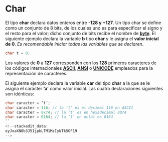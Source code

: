 # Char

El tipo **char** declara datos enteros entre **-128 y +127**. Un tipo char se define como un conjunto de 8 bits, de los cuales uno es para especificar el signo y el resto para el valor; dicho conjunto de bits recibe el nombre de **[byte]([https://es.wikipedia.org/wiki/Byte](https://es.wikipedia.org/wiki/Byte))**. El siguiente ejemplo declara la variable **b** tipo **char** y le asigna el **valor inicial de 0**. _Es recomendable iniciar todas las variables que se declaren_.
```c
char t = 0;
```
Los valores de **0** a **127** corresponden con los **128** primeros caracteres de los códigos internacionales [**ASCII**]([https://es.wikipedia.org/wiki/ASCII](https://es.wikipedia.org/wiki/ASCII)), **[ANSI]([https://es.wikipedia.org/wiki/Instituto_Nacional_Estadounidense_de_Est%C3%A1ndares](https://es.wikipedia.org/wiki/Instituto_Nacional_Estadounidense_de_Est%C3%A1ndares))** o **[UNICODE]([https://es.wikipedia.org/wiki/Unicode](https://es.wikipedia.org/wiki/Unicode))** empleados para la representación de caracteres.

El siguiente ejemplo declara la variable **car** del tipo **char** a la que se le asigna el carácter **‘a’** como valor inicial. Las cuatro declaraciones siguientes son idénticas:
```c
char caracter = ‘t’;
char caracter = 116; // la ‘t’ es el decimal 116 en ASCII
char caracter = 0x74; // la ‘t’ es en hexadecimal 0074
char caracter = 0164; // la ‘t’ en octal es 0164
``
<!--stackedit_data:
eyJoaXN0b3J5IjpbLTM1MzIyNTk5OF19
-->